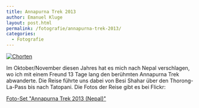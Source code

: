 ```yaml
---
title: Annapurna Trek 2013
author: Emanuel Kluge
layout: post.html
permalink: /fotografie/annapurna-trek-2013/
categories:
  - Fotografie
---
```


<a href="{{ site.cdnurl }}wp-content/uploads/2013/12/chorten.jpg" rel="lightbox">
  <noscript data-src="/wp-content/uploads/2013/12/chorten-480x318.jpg" data-alt="Chorten">
<img src="/wp-content/uploads/2013/12/chorten-480x318.jpg" alt="Chorten">
</noscript>
</a>

Im Oktober/November diesen Jahres hat es mich nach Nepal verschlagen, wo ich mit einem Freund 13 Tage lang den berühmten Annapurna Trek abwanderte. Die Reise führte uns dabei von Besi Shahar über den Thorong-La-Pass bis nach Tatopani. Die Fotos der Reise gibt es bei Flickr:

[Foto-Set "Annapurna Trek 2013 (Nepal)"][flickr]

[flickr]: http://www.flickr.com/photos/herschel_r/sets/72157639122555503/

